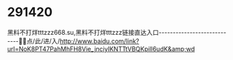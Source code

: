 # 291420
黑料不打烊tttzzz668.su,黑料不打烊tttzzz链接直达入口----------------------------🐷🐷点/此/进/入/http://www.baidu.com/link?url=NoK8PT47PahMhFH8Vie_jnciyIKNTTtVBQKpill6udK&amp;wd
